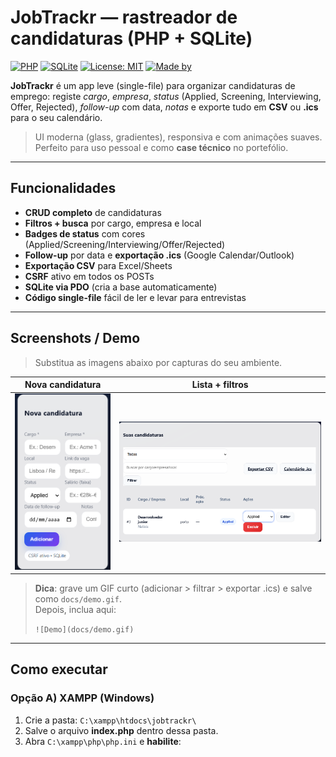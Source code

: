 # JobTrackr — rastreador de candidaturas (PHP + SQLite)

[![PHP](https://img.shields.io/badge/PHP-8.1%2B-777BB4?logo=php)](#)
[![SQLite](https://img.shields.io/badge/SQLite-PDO_SQLITE-003B57?logo=sqlite)](#)
[![License: MIT](https://img.shields.io/badge/license-MIT-brightgreen.svg)](LICENSE)
[![Made by](https://img.shields.io/badge/made%20by-Alex%20Oliveira-0ea5e9)](https://alexdevcode.com)

**JobTrackr** é um app leve (single-file) para organizar candidaturas de emprego: registe *cargo*, *empresa*, *status* (Applied, Screening, Interviewing, Offer, Rejected), *follow-up* com data, *notas* e exporte tudo em **CSV** ou **.ics** para o seu calendário.

> UI moderna (glass, gradientes), responsiva e com animações suaves.  
> Perfeito para uso pessoal e como **case técnico** no portefólio.

---

##  Funcionalidades

-  **CRUD completo** de candidaturas  
- **Filtros + busca** por cargo, empresa e local  
- **Badges de status** com cores (Applied/Screening/Interviewing/Offer/Rejected)  
- **Follow-up** por data e **exportação .ics** (Google Calendar/Outlook)  
- **Exportação CSV** para Excel/Sheets  
- **CSRF** ativo em todos os POSTs  
- **SQLite via PDO** (cria a base automaticamente)  
- **Código single-file** fácil de ler e levar para entrevistas

---

## Screenshots / Demo

> Substitua as imagens abaixo por capturas do seu ambiente.

| Nova candidatura | Lista + filtros |
|---|---|
| ![Form](docs/screen-form.png) | ![List](docs/screen-list.png) |

> **Dica**: grave um GIF curto (adicionar > filtrar > exportar .ics) e salve como `docs/demo.gif`.  
> Depois, inclua aqui:
>
> `![Demo](docs/demo.gif)`

---

## Como executar

### Opção A) XAMPP (Windows)
1. Crie a pasta: `C:\xampp\htdocs\jobtrackr\`
2. Salve o arquivo **index.php** dentro dessa pasta.
3. Abra `C:\xampp\php\php.ini` e **habilite**:
